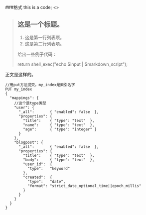 ###格式
  this is a code;
  <>
  
> ## 这是一个标题。
> 
> 1.   这是第一行列表项。
> 2.   这是第二行列表项。
> 
> 给出一些例子代码：
> 
>    return shell_exec("echo $input | $markdown_script");

正文是这样的。

```
//用put方法提交，my_index是索引名字
PUT my_index
{
  "mappings": {
    //这个是type类型
    "user": {
      "_all":       { "enabled": false  },
      "properties": {
        "title":    { "type": "text"  },
        "name":     { "type": "text"  },
        "age":      { "type": "integer" }
      }
    },
    "blogpost": {
      "_all":       { "enabled": false  },
      "properties": {
        "title":    { "type": "text"  },
        "body":     { "type": "text"  },
        "user_id":  {
          "type":   "keyword"
        },
        "created":  {
          "type":   "date",
          "format": "strict_date_optional_time||epoch_millis"
        }
      }
    }
  }
}
```
